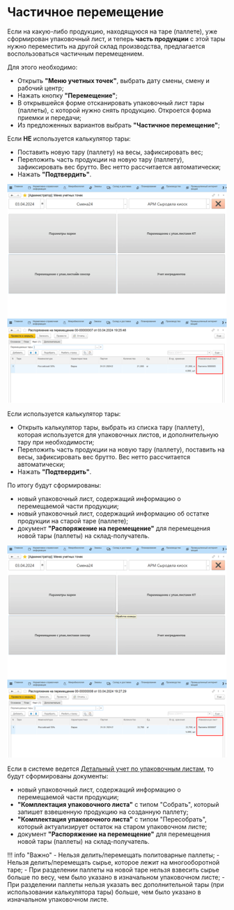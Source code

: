 # Частичное перемещение

Если на какую-либо продукцию, находящуюся на таре (паллете), уже сформирован упаковочный лист, и теперь **часть продукции** с этой тары нужно переместить на другой склад производства, предлагается воспользоваться частичным перемещением. 

Для этого необходимо:

- Открыть **"Меню учетных точек"**, выбрать дату смены, смену и рабочий центр;
- Нажать кнопку **"Перемещение"**;
- В открывшейся форме отсканировать упаковочный лист тары (паллеты), с которой нужно снять продукцию. Откроется форма приемки и передачи;
- Из предложенных вариантов выбрать **"Частичное перемещение"**;

Если **НЕ** используется калькулятор тары:

- Поставить новую тару (паллету) на весы, зафиксировать вес;
- Переложить часть продукции на новую тару (паллету), зафиксировать вес брутто. Вес нетто рассчитается автоматически;
- Нажать **"Подтвердить"**.

![](7.gif)
![](6.png)

Если используется калькулятор тары:

- Открыть калькулятор тары, выбрать из списка тару (паллету), которая используется для упаковочных листов, и дополнительную тару при необходимости;
- Переложить часть продукции на новую тару (паллету), поставить на весы, зафиксировать вес брутто. Вес нетто рассчитается автоматически;
- Нажать **"Подтвердить"**.

По итогу будут сформированы:

- новый упаковочный лист, содержащий информацию о перемещаемой части продукции;
- новый упаковочный лист, содержащий информацию об остатке продукции на старой таре (паллете);
- документ **"Распоряжение на перемещение"** для перемещения новой тары (паллеты) на склад-получатель.

![](8.gif)
![](7.png)

Если в системе ведется [Детальный учет по упаковочным листам](../../../Warehouse/LocationOfContainers/LocationPackageLists.md), то будут сформированы документы:

- новый упаковочный лист, содержащий информацию о перемещаемой части продукции;
- **"Комплектация упаковочного листа"** с типом "Собрать", который запишет взвешенную продукцию на созданную паллету;
- **"Комплектация упаковочного листа"** с типом "Пересобрать", который актуализирует остаток на старом упаковочном листе;
- документ **"Распоряжение на перемещение"** для перемещения новой тары (паллеты) на склад-получатель.

!!! info "Важно"
    - Нельзя делить/перемещать политоварные паллеты;
    - Нельзя делить/перемещать сырье, которое лежит на многооборотной таре;
    - При разделении паллеты на новой таре нельзя взвесить сырье больше по весу, чем было указано в изначальном упаковочном листе;
    - При разделении паллеты нельзя указать вес дополнительной тары (при использовании калькулятора тары) больше, чем было указано в изначальном упаковочном листе.